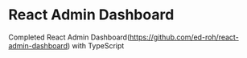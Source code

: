 # React Admin Dashboard

Completed React Admin Dashboard(https://github.com/ed-roh/react-admin-dashboard) with TypeScript
